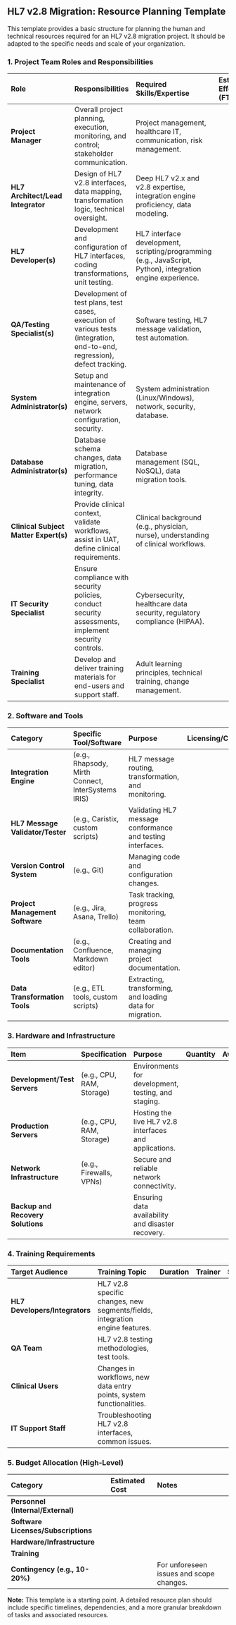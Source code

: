 ## HL7 v2.8 Migration: Resource Planning Template

This template provides a basic structure for planning the human and technical resources required for an HL7 v2.8 migration project. It should be adapted to the specific needs and scale of your organization.

### 1. Project Team Roles and Responsibilities

| Role | Responsibilities | Required Skills/Expertise | Estimated Effort (FTE/Hours) |
| :--- | :--- | :--- | :--- |
| **Project Manager** | Overall project planning, execution, monitoring, and control; stakeholder communication. | Project management, healthcare IT, communication, risk management. | |
| **HL7 Architect/Lead Integrator** | Design of HL7 v2.8 interfaces, data mapping, transformation logic, technical oversight. | Deep HL7 v2.x and v2.8 expertise, integration engine proficiency, data modeling. | |
| **HL7 Developer(s)** | Development and configuration of HL7 interfaces, coding transformations, unit testing. | HL7 interface development, scripting/programming (e.g., JavaScript, Python), integration engine experience. | |
| **QA/Testing Specialist(s)** | Development of test plans, test cases, execution of various tests (integration, end-to-end, regression), defect tracking. | Software testing, HL7 message validation, test automation. | |
| **System Administrator(s)** | Setup and maintenance of integration engine, servers, network configuration, security. | System administration (Linux/Windows), network, security, database. | |
| **Database Administrator(s)** | Database schema changes, data migration, performance tuning, data integrity. | Database management (SQL, NoSQL), data migration tools. | |
| **Clinical Subject Matter Expert(s)** | Provide clinical context, validate workflows, assist in UAT, define clinical requirements. | Clinical background (e.g., physician, nurse), understanding of clinical workflows. | |
| **IT Security Specialist** | Ensure compliance with security policies, conduct security assessments, implement security controls. | Cybersecurity, healthcare data security, regulatory compliance (HIPAA). | |
| **Training Specialist** | Develop and deliver training materials for end-users and support staff. | Adult learning principles, technical training, change management. | |

### 2. Software and Tools

| Category | Specific Tool/Software | Purpose | Licensing/Cost | Availability |
| :--- | :--- | :--- | :--- | :--- |
| **Integration Engine** | (e.g., Rhapsody, Mirth Connect, InterSystems IRIS) | HL7 message routing, transformation, and monitoring. | | |
| **HL7 Message Validator/Tester** | (e.g., Caristix, custom scripts) | Validating HL7 message conformance and testing interfaces. | | |
| **Version Control System** | (e.g., Git) | Managing code and configuration changes. | | |
| **Project Management Software** | (e.g., Jira, Asana, Trello) | Task tracking, progress monitoring, team collaboration. | | |
| **Documentation Tools** | (e.g., Confluence, Markdown editor) | Creating and managing project documentation. | | |
| **Data Transformation Tools** | (e.g., ETL tools, custom scripts) | Extracting, transforming, and loading data for migration. | | |

### 3. Hardware and Infrastructure

| Item | Specification | Purpose | Quantity | Availability |
| :--- | :--- | :--- | :--- | :--- |
| **Development/Test Servers** | (e.g., CPU, RAM, Storage) | Environments for development, testing, and staging. | | |
| **Production Servers** | (e.g., CPU, RAM, Storage) | Hosting the live HL7 v2.8 interfaces and applications. | | |
| **Network Infrastructure** | (e.g., Firewalls, VPNs) | Secure and reliable network connectivity. | | |
| **Backup and Recovery Solutions** | | Ensuring data availability and disaster recovery. | | |

### 4. Training Requirements

| Target Audience | Training Topic | Duration | Trainer | Status |
| :--- | :--- | :--- | :--- | :--- |
| **HL7 Developers/Integrators** | HL7 v2.8 specific changes, new segments/fields, integration engine features. | | | |
| **QA Team** | HL7 v2.8 testing methodologies, test tools. | | | |
| **Clinical Users** | Changes in workflows, new data entry points, system functionalities. | | | |
| **IT Support Staff** | Troubleshooting HL7 v2.8 interfaces, common issues. | | | |

### 5. Budget Allocation (High-Level)

| Category | Estimated Cost | Notes |
| :--- | :--- | :--- |
| **Personnel (Internal/External)** | | |
| **Software Licenses/Subscriptions** | | |
| **Hardware/Infrastructure** | | |
| **Training** | | |
| **Contingency (e.g., 10-20%)** | | For unforeseen issues and scope changes. |

**Note:** This template is a starting point. A detailed resource plan should include specific timelines, dependencies, and a more granular breakdown of tasks and associated resources.

